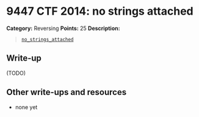 # 9447 CTF 2014: no strings attached

**Category:** Reversing
**Points:** 25
**Description:**

> [`no_strings_attached`](no_strings_attached)

## Write-up

(TODO)

## Other write-ups and resources

* none yet
